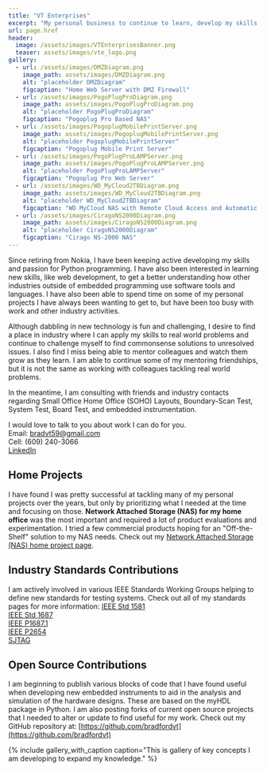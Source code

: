 ```yaml
---
title: "VT Enterprises"
excerpt: "My personal business to continue to learn, develop my skills, mentor, advise and consult on special industry topics, and make an impact on industry and those around me."
url: page.href
header:
  image: /assets/images/VTEnterprisesBanner.png
  teaser: assets/images/vte_logo.png
gallery:
  - url: /assets/images/DMZDiagram.png
    image_path: assets/images/DMZDiagram.png
    alt: "placeholder DMZDiagram"
    figcaption: "Home Web Server with DMZ Firewall"
  - url: /assets/images/PogoPlugProDiagram.png
    image_path: assets/images/PogoPlugProDiagram.png
    alt: "placeholder PogoPlugProDiagram"
    figcaption: "Pogoplug Pro Based NAS"
  - url: /assets/images/PogoplugMobilePrintServer.png
    image_path: assets/images/PogoplugMobilePrintServer.png
    alt: "placeholder PogoplugMobilePrintServer"
    figcaption: "Pogoplug Mobile Print Server"
  - url: /assets/images/PogoPlugProLAMPServer.png
    image_path: assets/images/PogoPlugProLAMPServer.png
    alt: "placeholder PogoPlugProLAMPServer"
    figcaption: "Pogoplug Pro Web Server"
  - url: /assets/images/WD_MyCloud2TBDiagram.png
    image_path: assets/images/WD_MyCloud2TBDiagram.png
    alt: "placeholder WD_MyCloud2TBDiagram"
    figcaption: "WD MyCloud NAS with Remote Cloud Access and Automatic Backup"
  - url: /assets/images/CiragoNS2000Diagram.png
    image_path: assets/images/CiragoNS2000Diagram.png
    alt: "placeholder CiragoNS2000Diagram"
    figcaption: "Cirago NS-2000 NAS"
---
```

Since retiring from Nokia, I have been keeping active developing my skills and passion for Python programming.  I have also been interested in learning new skills, like web development, to get a better understanding how other industries outside of embedded programming use software tools and languages.  I have also been able to spend time on some of my personal projects I have always been wanting to get to, but have been too busy with work and other industry activities.

Although dabbling in new technology is fun and challenging, I desire to find a place in industry where I can apply my skills to real world problems and continue to challenge myself to find commonsense solutions to unresolved issues.  I also find I miss being able to mentor colleagues and watch them grow as they learn.  I am able to continue some of my mentoring friendships, but it is not the same as working with colleagues tackling real world problems.

In the meantime, I am consulting with friends and industry contacts regarding Small Office Home Office (SOHO) Layouts, Boundary-Scan Test, System Test, Board Test, and embedded instrumentation.

I would love to talk to you about work I can do for you.<br>
Email: [bradvt59@gmail.com](mailto:bradvt59@gmail.com)<br>
Cell: (609) 240-3066<br>
[LinkedIn](https://www.linkedin.com/in/bradfordgvantreuren)

## Home Projects
I have found I was pretty successful at tackling many of my personal projects over the years, but only by prioritizing what I needed at the time and focusing on those.  **Network Attached Storage (NAS) for my home office** was the most important and required a lot of product evaluations and experimentation.  I tried a few commercial products hoping for an "Off-the-Shelf" solution to my NAS needs.  Check out my [Network Attached Storage (NAS) home project page](/home_projects/NASExperiment/index.html).

## Industry Standards Contributions
I am actively involved in various IEEE Standards Working Groups helping to define new standards for testing systems.  Check out all of my standards pages for more information:
[IEEE Std 1581](/standards/IEEE_1581/index.html)<br>
[IEEE Std 1687](/standards/IEEE_1687_IJTAG/index.html)<br>
[IEEE P1687.1](/standards/IEEE_P1687_1/index.html)<br>
[IEEE P2654](/standards/IEEE_P2654_STAM/index.html)<br>
[SJTAG](/standards/SJTAG/index.html)

## Open Source Contributions
I am beginning to publish various blocks of code that I have found useful when developing new embedded instruments to aid in the analysis and simulation of the hardware designs.  These are based on the myHDL package in Python.  I am also posting forks of current open source projects that I needed to alter or update to find useful for my work.  Check out my GitHub repository at:
[https://github.com/bradfordvt](https://github.com/bradfordvt)

{% include gallery_with_caption caption="This is gallery of key concepts I am developing to expand my knowledge." %}

